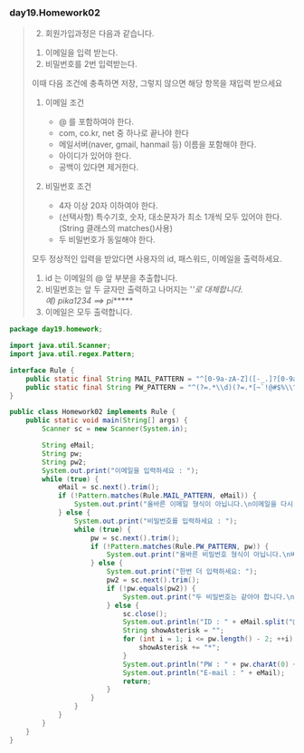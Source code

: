 ### day19.Homework02
> 2. 회원가입과정은 다음과 같습니다.   
> 	1) 이메일을 입력 받는다.   
> 	2) 비밀번호를 2번 입력받는다.   
> 	   
>    이때 다음 조건에 충족하면 저장, 그렇지 않으면 해당 항목을 재입력 받으세요   
>  	1) 이메일 조건      
> 		- @ 를 포함하여야 한다.   
> 		- com, co.kr, net 중 하나로 끝나야 한다   
> 		- 메일서버(naver, gmail, hanmail 등) 이름을 포함해야 한다.   
> 		- 아이디가 있어야 한다.   
> 		- 공백이 있다면 제거한다.   
> 		   
> 	2) 비밀번호 조건   
> 		- 4자 이상 20자 이하여야 한다.   
> 		- (선택사항) 특수기호, 숫자, 대소문자가 최소 1개씩 모두 있어야 한다. (String 클래스의 matches()사용)   
> 		- 두 비밀번호가 동일해야 한다.   
>    
>   모두 정상적인 입력을 받았다면 사용자의 id, 패스워드, 이메일을 출력하세요.   
> 	1) id 는 이메일의 @ 앞 부분을 추출합니다.   
> 	2) 비밀번호는 앞 두 글자만 출력하고 나머지는 '*'로 대체합니다.   
> 		예) pika1234 ==> pi******   
> 	3) 이메일은 모두 출력합니다.   

```java
package day19.homework;

import java.util.Scanner;
import java.util.regex.Pattern;

interface Rule {
	public static final String MAIL_PATTERN = "^[0-9a-zA-Z]([-_.]?[0-9a-zA-Z])*@[0-9a-zA-Z]([-_.]?[0-9a-zA-Z])*.[a-zA-Z]{2,3}$";
	public static final String PW_PATTERN = "^(?=.*\\d)(?=.*[~`!@#$%\\^&*()-])(?=.*[a-z])(?=.*[A-Z]).{4,20}$";
}

public class Homework02 implements Rule {
	public static void main(String[] args) {
		Scanner sc = new Scanner(System.in);

		String eMail;
		String pw;
		String pw2;
		System.out.print("이메일을 입력하세요 : ");
		while (true) {
			eMail = sc.next().trim();
			if (!Pattern.matches(Rule.MAIL_PATTERN, eMail)) {
				System.out.print("올바른 이메일 형식이 아닙니다.\n이메일을 다시 입력하세요 : ");
			} else {
				System.out.print("비밀번호를 입력하세요 : ");
				while (true) {
					pw = sc.next().trim();
					if (!Pattern.matches(Rule.PW_PATTERN, pw)) {
						System.out.print("올바른 비밀번호 형식이 아닙니다.\n비밀번호를 다시 입력하세요 : ");
					} else {
						System.out.print("한번 더 입력하세요: ");
						pw2 = sc.next().trim();
						if (!pw.equals(pw2)) {
							System.out.print("두 비밀번호는 같아야 합니다.\n비밀번호를 다시 입력하세요 : ");
						} else {
							sc.close();
							System.out.println("ID : " + eMail.split("@")[0]);
							String showAsterisk = "";
							for (int i = 1; i <= pw.length() - 2; ++i) {
								showAsterisk += "*";
							}
							System.out.println("PW : " + pw.charAt(0) + pw.charAt(1) + showAsterisk);
							System.out.println("E-mail : " + eMail);
							return;
						}
					}
				}
			}
		}
	}
}
```



